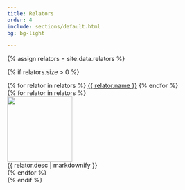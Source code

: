 ```yaml
---
title: Relators
order: 4
include: sections/default.html
bg: bg-light 

---
```


{% assign relators = site.data.relators %}

{% if relators.size > 0 %}
<div class="row">
    <div class="col-md-4 mb-5">
        <div class="list-group" id="list-tab" role="tablist">
            {% for relator in relators %}
            <a class="list-group-item list-group-item-action {% if forloop.index==1 %}active{% endif %}" id="{{ relator.name | slugify }}-list" data-bs-toggle="list" href="#{{ relator.name | slugify }}" role="tab" aria-controls="home">{{ relator.name }}</a>
            {% endfor %}
        </div>
    </div>
    <div class="col-md-8">
        <div class="tab-content" id="nav-tabContent">
            {% for relator in relators %}
            <div class="tab-pane fade show {% if forloop.index==1 %}active{% endif %}" id="{{ relator.name | slugify }}" role="tabpanel" aria-labelledby="{{ relator.name | slugify }}-list">
                <div class="row">
                    <div class="col-md-12 text-center">
                        <img src="{{ relator.image }}" width="150px" class="rounded-pill border border-5"></div>
                    <div class="col-md-12">
                        {{ relator.desc | markdownify }}
                    </div>
                </div>
            </div>
            {% endfor %}
        </div>
    </div>
</div>
{% endif %}